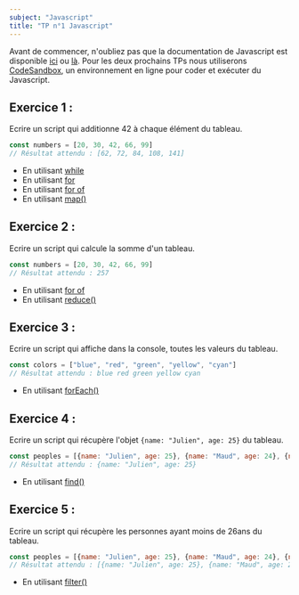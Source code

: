 ```yaml
---
subject: "Javascript"
title: "TP n°1 Javascript"
---
```


Avant de commencer, n'oubliez pas que la documentation de Javascript est disponible [ici](https://developer.mozilla.org/fr/docs/Web/JavaScript) ou [là](https://www.w3schools.com/js/default.asp). Pour les deux prochains TPs nous utiliserons [CodeSandbox](https://codesandbox.io/s/node), un environnement en ligne pour coder et exécuter du Javascript.

## Exercice 1 :

Ecrire un script qui additionne 42 à chaque élément du tableau.

```javascript
const numbers = [20, 30, 42, 66, 99]
// Résultat attendu : [62, 72, 84, 108, 141]
```

 * En utilisant [while](https://developer.mozilla.org/fr/docs/Web/JavaScript/Reference/Instructions/while)
 * En utilisant [for](https://developer.mozilla.org/fr/docs/Web/JavaScript/Reference/Instructions/for)
 * En utilisant [for of](https://developer.mozilla.org/fr/docs/Web/JavaScript/Reference/Instructions/for...of)
 * En utilisant [map()](https://developer.mozilla.org/fr/docs/Web/JavaScript/Reference/Objets_globaux/Array/map)

## Exercice 2 : 

Ecrire un script qui calcule la somme d'un tableau.

```javascript
const numbers = [20, 30, 42, 66, 99]
// Résultat attendu : 257
```

 * En utilisant [for of](https://developer.mozilla.org/fr/docs/Web/JavaScript/Reference/Instructions/for...of)
 * En utilisant [reduce()](https://developer.mozilla.org/fr/docs/Web/JavaScript/Reference/Objets_globaux/Array/reduce)

## Exercice 3 : 

Ecrire un script qui affiche dans la console, toutes les valeurs du tableau.

```javascript
const colors = ["blue", "red", "green", "yellow", "cyan"]
// Résultat attendu : blue red green yellow cyan
```

 * En utilisant [forEach()](https://developer.mozilla.org/fr/docs/Web/JavaScript/Reference/Objets_globaux/Array/forEach)

## Exercice 4 : 

Ecrire un script qui récupère l'objet `{name: "Julien", age: 25}` du tableau.

```javascript
const peoples = [{name: "Julien", age: 25}, {name: "Maud", age: 24}, {name: "Bastien", age: 22}, {name: "Raphaël", age: 28}, {name: "Alexandre", age: 42}, {name: "Julien", age: 55}]
// Résultat attendu : {name: "Julien", age: 25}
```

 * En utilisant [find()](https://developer.mozilla.org/fr/docs/Web/JavaScript/Reference/Objets_globaux/Array/find)

## Exercice 5 : 

Ecrire un script qui récupère les personnes ayant moins de 26ans du tableau.

```javascript
const peoples = [{name: "Julien", age: 25}, {name: "Maud", age: 24}, {name: "Bastien", age: 22}, {name: "Raphaël", age: 28}, {name: "Alexandre", age: 42}, {name: "Julien", age: 55}]
// Résultat attendu : [{name: "Julien", age: 25}, {name: "Maud", age: 24}, {name: "Bastien", age: 22}]
```

 * En utilisant [filter()](https://developer.mozilla.org/fr/docs/Web/JavaScript/Reference/Objets_globaux/Array/filter)
